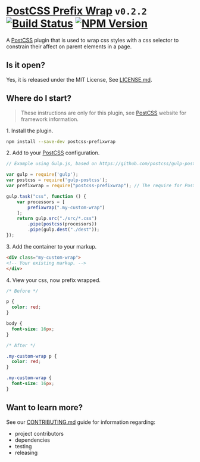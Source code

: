 
# [PostCSS Prefix Wrap](https://github.com/dbtedman/postcss-prefixwrap) `v0.2.2` [![Build Status](https://travis-ci.org/dbtedman/postcss-prefixwrap.svg?branch=master)](https://travis-ci.org/dbtedman/postcss-prefixwrap) [![NPM Version](https://img.shields.io/npm/v/postcss-prefixwrap.svg)](https://www.npmjs.com/package/postcss-prefixwrap)

A [PostCSS](http://postcss.org) plugin that is used to wrap css styles with a css selector to constrain their affect on parent elements in a page.

## Is it open?

Yes, it is released under the MIT License, See [LICENSE.md](LICENSE.md).

## Where do I start?

> These instructions are only for this plugin, see [PostCSS](http://postcss.org) website for framework information.

1\. Install the plugin.

```bash
npm install --save-dev postcss-prefixwrap
```

2\. Add to your [PostCSS](http://postcss.org) configuration.


```javascript
// Example using Gulp.js, based on https://github.com/postcss/gulp-postcss README.md.

var gulp = require('gulp');
var postcss = require('gulp-postcss');
var prefixwrap = require("postcss-prefixwrap"); // The require for PostCSS Prefix Wrap.

gulp.task("css", function () {
    var processors = [
        prefixwrap(".my-custom-wrap")
    ];
    return gulp.src("./src/*.css")
        .pipe(postcss(processors))
        .pipe(gulp.dest("./dest"));
});
```

3\. Add the container to your markup.

```html
<div class="my-custom-wrap">
<!-- Your existing markup. -->
</div>
```

4\. View your css, now prefix wrapped.

```css
/* Before */

p {
  color: red;
}

body {
  font-size: 16px;
}
```

```css
/* After */

.my-custom-wrap p {
  color: red;
}

.my-custom-wrap {
  font-size: 16px;
}
```

## Want to learn more?

See our [CONTRIBUTING.md](CONTRIBUTING.md) guide for information regarding:

* project contributors
* dependencies
* testing
* releasing
